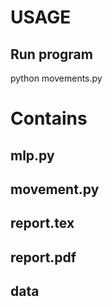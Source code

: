 
USAGE
===========

Run program
------------
python movements.py


Contains 
=========

mlp.py
-------

movement.py
-----------

report.tex
----------

report.pdf
----------

data
-----



